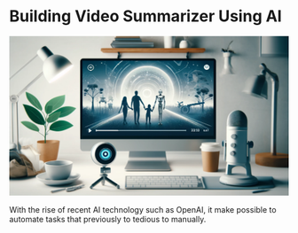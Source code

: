 # Building Video Summarizer Using AI

![blog-cover](images/cover.webp)

With the rise of recent AI technology such as OpenAI, it make possible to automate tasks that previously to tedious to manually.
